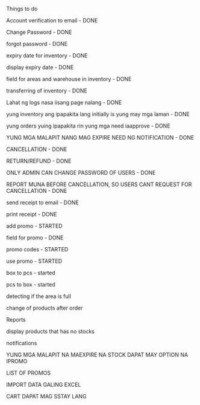 Things to do

Account verification to email - DONE

Change Password - DONE

forgot password - DONE

expiry date for inventory - DONE

display expiry date - DONE

field for areas and warehouse in inventory - DONE

transferring of inventory - DONE

Lahat ng logs nasa iisang page nalang - DONE

yung inventory ang ipapakita lang initially is yung may mga laman - DONE

yung orders yuing ipapakita rin yung mga need iaapprove - DONE

YUNG MGA MALAPIT NANG MAG EXPIRE NEED NG NOTIFICATION - DONE

CANCELLATION - DONE

RETURN/REFUND - DONE

ONLY ADMIN CAN CHANGE PASSWORD OF USERS - DONE

REPORT MUNA BEFORE CANCELLATION, SO USERS CANT REQUEST FOR CANCELLATION - DONE

send receipt to email - DONE

print receipt - DONE

add promo - STARTED

field for promo - DONE

promo codes - STARTED

use promo - STARTED

box to pcs - started

pcs to box - started

detecting if the area is full

change of products after order

Reports

display products that has no stocks

notifications

YUNG MGA MALAPIT NA MAEXPIRE NA STOCK DAPAT MAY OPTION NA IPROMO

LIST OF PROMOS

IMPORT DATA GALING EXCEL

CART DAPAT MAG SSTAY LANG
